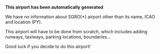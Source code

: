 **This airport has been automatically generated**

We have no information about SGRO[*] airport other than its name, ICAO and location (PY).

This airport will have to be done from scratch, which includes adding runways, taxiways, parking locations, boundaries...

Good luck if you decide to do this airport!